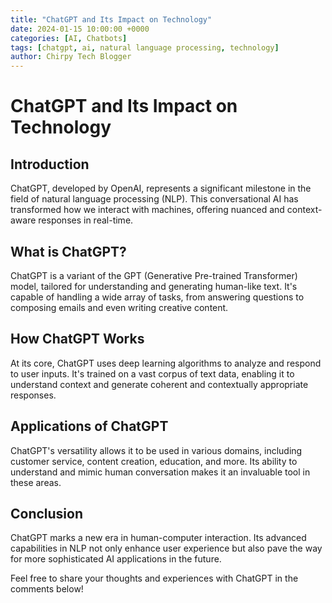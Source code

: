 ```yaml
---
title: "ChatGPT and Its Impact on Technology"
date: 2024-01-15 10:00:00 +0000
categories: [AI, Chatbots]
tags: [chatgpt, ai, natural language processing, technology]
author: Chirpy Tech Blogger
---
```


# ChatGPT and Its Impact on Technology

## Introduction

ChatGPT, developed by OpenAI, represents a significant milestone in the field of natural language processing (NLP). This conversational AI has transformed how we interact with machines, offering nuanced and context-aware responses in real-time.

## What is ChatGPT?

ChatGPT is a variant of the GPT (Generative Pre-trained Transformer) model, tailored for understanding and generating human-like text. It's capable of handling a wide array of tasks, from answering questions to composing emails and even writing creative content.

## How ChatGPT Works

At its core, ChatGPT uses deep learning algorithms to analyze and respond to user inputs. It's trained on a vast corpus of text data, enabling it to understand context and generate coherent and contextually appropriate responses.

## Applications of ChatGPT

ChatGPT's versatility allows it to be used in various domains, including customer service, content creation, education, and more. Its ability to understand and mimic human conversation makes it an invaluable tool in these areas.

## Conclusion

ChatGPT marks a new era in human-computer interaction. Its advanced capabilities in NLP not only enhance user experience but also pave the way for more sophisticated AI applications in the future.

<!-- Comments -->

Feel free to share your thoughts and experiences with ChatGPT in the comments below!
